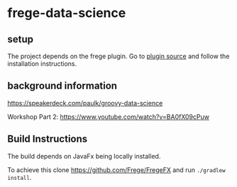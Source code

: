 # frege-data-science

## setup
The project depends on the frege plugin.
Go to [plugin source](https://github.com/tricktron/frege-gradle-plugin)
and follow the installation instructions.

## background information
https://speakerdeck.com/paulk/groovy-data-science

Workshop Part 2: https://www.youtube.com/watch?v=BA0fX09cPuw

## Build Instructions

The build depends on JavaFx being locally installed.

To achieve this clone https://github.com/Frege/FregeFX and run `./gradlew install`.
